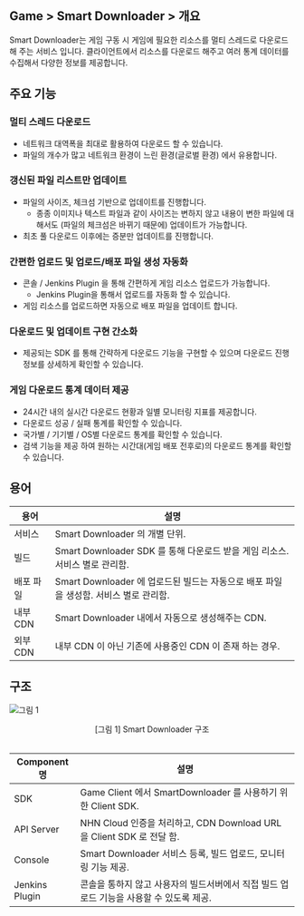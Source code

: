 ## Game > Smart Downloader > 개요

Smart Downloader는 게임 구동 시 게임에 필요한 리소스를 멀티 스레드로 다운로드 해 주는 서비스 입니다.
클라이언트에서 리소스를 다운로드 해주고 여러 통계 데이터를 수집해서 다양한 정보를 제공합니다.


## 주요 기능


### 멀티 스레드 다운로드
- 네트워크 대역폭을 최대로 활용하여 다운로드 할 수 있습니다.
- 파일의 개수가 많고 네트워크 환경이 느린 환경(글로벌 환경) 에서 유용합니다.


### 갱신된 파일 리스트만 업데이트
- 파일의 사이즈, 체크섬 기반으로 업데이트를 진행합니다.
	- 종종 이미지나 텍스트 파일과 같이 사이즈는 변하지 않고 내용이 변한 파일에 대해서도 (파일의 체크섬은 바뀌기 때문에) 업데이트가 가능합니다.
- 최초 풀 다운로드 이후에는 증분만 업데이트를 진행합니다.


### 간편한 업로드 및 업로드/배포 파일 생성 자동화
- 콘솔 / Jenkins Plugin 을 통해 간편하게 게임 리소스 업로드가 가능합니다.
	- Jenkins Plugin을 통해서 업로드를 자동화 할 수 있습니다.
- 게임 리소스를 업로드하면 자동으로 배포 파일을 업데이트 합니다.


### 다운로드 및 업데이트 구현 간소화
- 제공되는 SDK 를 통해 간략하게 다운로드 기능을 구현할 수 있으며 다운로드 진행정보를 상세하게 확인할 수 있습니다.


### 게임 다운로드 통계 데이터 제공

- 24시간 내의 실시간 다운로드 현황과 일별 모니터링 지표를 제공합니다.
- 다운로드 성공 / 실패 통계를 확인할 수 있습니다.
- 국가별 / 기기별 / OS별 다운로드 통계를 확인할 수 있습니다.
- 검색 기능을 제공 하여 원하는 시간대(게임 배포 전후로)의 다운로드 통계를 확인할 수 있습니다.


## 용어

| 용어 | 설명 |
| --- | --- |
| 서비스 |	Smart Downloader 의 개별 단위.|
| 빌드 | Smart Downloader SDK 를 통해 다운로드 받을 게임 리소스. 서비스 별로 관리함. |
| 배포 파일 | Smart Downloader 에 업로드된 빌드는 자동으로 배포 파일을 생성함. 서비스 별로 관리함. |
| 내부 CDN | Smart Downloader 내에서 자동으로 생성해주는 CDN. |
| 외부 CDN | 내부 CDN 이 아닌 기존에 사용중인 CDN 이 존재 하는 경우. |


## 구조

![그림 1](http://static.toastoven.net/prod_smartdownloader/overview/smartdl_overview_structure.png)
<center>[그림 1] Smart Downloader 구조 </center>

<br>

| Component 명 | 설명 |
| --- | --- |
| SDK | Game Client 에서 SmartDownloader 를 사용하기 위한 Client SDK. |
| API Server | NHN Cloud 인증을 처리하고, CDN Download URL 을 Client SDK 로 전달 함. |
| Console |	Smart Downloader 서비스 등록, 빌드 업로드, 모니터링 기능 제공. |
| Jenkins Plugin | 콘솔을 통하지 않고 사용자의 빌드서버에서 직접 빌드 업로드 기능을 사용할 수 있도록 제공. |
